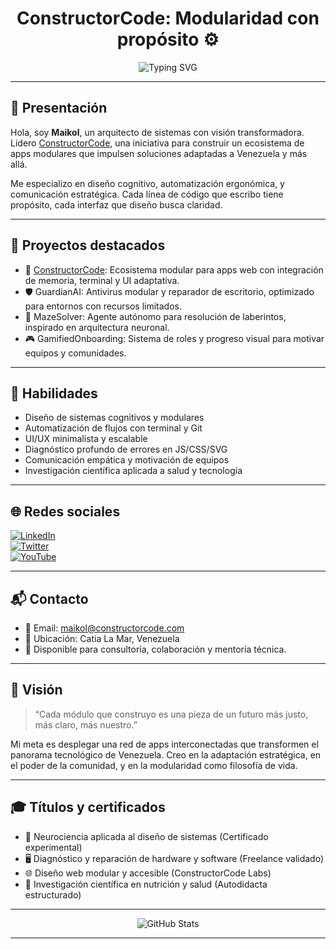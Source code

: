 <!-- Futurista + Minimalista GitHub Profile README -->

<h1 align="center">ConstructorCode: Modularidad con propósito ⚙️</h1>
<p align="center">
  <img src="https://readme-typing-svg.demolab.com?font=Fira+Code&size=22&pause=1000&color=00F7FF&center=true&vCenter=true&width=435&lines=Visionario+multidisciplinario;Diseñador+de+sistemas+modulares;Constructor+de+ecosistemas+adaptativos" alt="Typing SVG" />
</p>

---

## 🚀 Presentación

Hola, soy **Maikol**, un arquitecto de sistemas con visión transformadora. Lidero [ConstructorCode](https://github.com/ConstructorCode), una iniciativa para construir un ecosistema de apps modulares que impulsen soluciones adaptadas a Venezuela y más allá.

Me especializo en diseño cognitivo, automatización ergonómica, y comunicación estratégica. Cada línea de código que escribo tiene propósito, cada interfaz que diseño busca claridad.

---

## 🧩 Proyectos destacados

- 🔧 [ConstructorCode](https://github.com/ConstructorCode): Ecosistema modular para apps web con integración de memoria, terminal y UI adaptativa.
- 🛡️ GuardianAI: Antivirus modular y reparador de escritorio, optimizado para entornos con recursos limitados.
- 🧠 MazeSolver: Agente autónomo para resolución de laberintos, inspirado en arquitectura neuronal.
- 🎮 GamifiedOnboarding: Sistema de roles y progreso visual para motivar equipos y comunidades.

---

## 🧠 Habilidades

- Diseño de sistemas cognitivos y modulares  
- Automatización de flujos con terminal y Git  
- UI/UX minimalista y escalable  
- Diagnóstico profundo de errores en JS/CSS/SVG  
- Comunicación empática y motivación de equipos  
- Investigación científica aplicada a salud y tecnología  

---

## 🌐 Redes sociales

[![LinkedIn](https://img.shields.io/badge/LinkedIn-Maikol-blue?logo=linkedin)](https://www.linkedin.com/in/maikol)  
[![Twitter](https://img.shields.io/badge/Twitter-@ConstructorCode-1DA1F2?logo=twitter)](https://twitter.com/ConstructorCode)  
[![YouTube](https://img.shields.io/badge/YouTube-ConstructorCode-red?logo=youtube)](https://youtube.com/@ConstructorCode)

---

## 📬 Contacto

- 📧 Email: maikol@constructorcode.com  
- 📍 Ubicación: Catia La Mar, Venezuela  
- 💬 Disponible para consultoría, colaboración y mentoría técnica.

---

## 🔭 Visión

> “Cada módulo que construyo es una pieza de un futuro más justo, más claro, más nuestro.”

Mi meta es desplegar una red de apps interconectadas que transformen el panorama tecnológico de Venezuela. Creo en la adaptación estratégica, en el poder de la comunidad, y en la modularidad como filosofía de vida.

---

## 🎓 Títulos y certificados

- 🧠 Neurociencia aplicada al diseño de sistemas (Certificado experimental)  
- 🖥️ Diagnóstico y reparación de hardware y software (Freelance validado)  
- 🌐 Diseño web modular y accesible (ConstructorCode Labs)  
- 🧪 Investigación científica en nutrición y salud (Autodidacta estructurado)

---

<p align="center">
  <img src="https://github-readme-stats.vercel.app/api?username=ConstructorCode&show_icons=true&theme=tokyonight" alt="GitHub Stats" />
</p>

---

